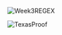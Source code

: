 ![Week3REGEX](https://user-images.githubusercontent.com/64856056/82758870-21363c80-9db7-11ea-92d7-06f8841306f5.png)


![TexasProof](https://user-images.githubusercontent.com/64856056/82758909-6c504f80-9db7-11ea-8433-5320a29fd04a.png)

